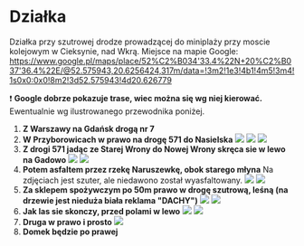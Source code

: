 # Działka

Działka przy szutrowej drodze prowadzącej do miniplaży przy moscie kolejowym w Cieksynie, nad Wkrą.
Miejsce na mapie Google: https://www.google.pl/maps/place/52%C2%B034'33.4%22N+20%C2%B037'36.4%22E/@52.575943,20.6256424,317m/data=!3m2!1e3!4b1!4m5!3m4!1s0x0:0x0!8m2!3d52.575943!4d20.626779

:heavy_exclamation_mark: **Google dobrze pokazuje trase, wiec można się wg niej kierować.** Ewentualnie wg ilustrowanego przewodnika poniżej.

1. **Z Warszawy na Gdańsk drogą nr 7**
1. **W Przyborowicach w prawo na drogę 571 do Nasielska**
   ![](/01.JPG)
   ![](/02.JPG)
   ![](/03.JPG)
1. **Z drogi 571 jadąc ze Starej Wrony do Nowej Wrony skręca sie w lewo na Gadowo**
   ![](/04.JPG)
   ![](/05.JPG)
1. **Potem asfaltem przez rzekę Naruszewkę, obok starego młyna** Na zdjęciach jest szuter, ale niedawono został wyasfaltowany.
   ![](/06.JPG)
   ![](/07.JPG)
1. **Za sklepem spożywczym po 50m prawo w drogę szutrową, leśną (na drzewie jest nieduża biała reklama "DACHY")**
   ![](/08.JPG)
   ![](/09.JPG)
1. **Jak las sie skonczy, przed polami w lewo**
   ![](/10.JPG)
   ![](/11.JPG)   
1. **Druga w prawo i prosto**
   ![](/12.JPG)
1. **Domek będzie po prawej**

